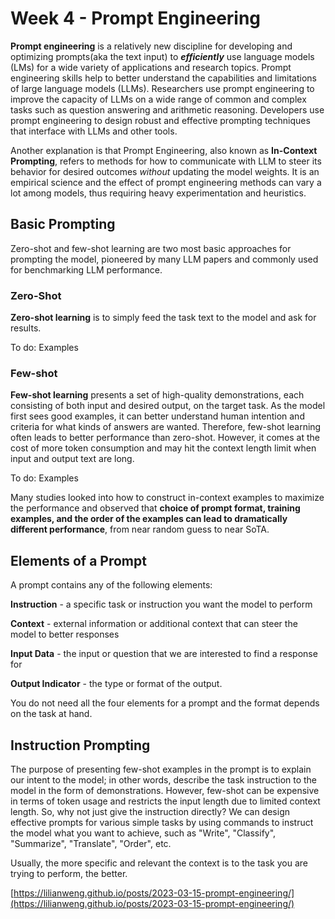 # Week 4 - Prompt Engineering

**Prompt engineering** is a relatively new discipline for developing and optimizing prompts(aka the text input) to _**efficiently**_ use language models (LMs) for a wide variety of applications and research topics. Prompt engineering skills help to better understand the capabilities and limitations of large language models (LLMs). Researchers use prompt engineering to improve the capacity of LLMs on a wide range of common and complex tasks such as question answering and arithmetic reasoning. Developers use prompt engineering to design robust and effective prompting techniques that interface with LLMs and other tools.

Another explanation is that Prompt Engineering, also known as **In-Context Prompting**, refers to methods for how to communicate with LLM to steer its behavior for desired outcomes _without_ updating the model weights. It is an empirical science and the effect of prompt engineering methods can vary a lot among models, thus requiring heavy experimentation and heuristics.

## Basic Prompting <a href="#basic-prompting" id="basic-prompting"></a>

Zero-shot and few-shot learning are two most basic approaches for prompting the model, pioneered by many LLM papers and commonly used for benchmarking LLM performance.

### Zero-Shot <a href="#zero-shot" id="zero-shot"></a>

**Zero-shot learning** is to simply feed the task text to the model and ask for results.

To do: Examples

### Few-shot <a href="#few-shot" id="few-shot"></a>

**Few-shot learning** presents a set of high-quality demonstrations, each consisting of both input and desired output, on the target task. As the model first sees good examples, it can better understand human intention and criteria for what kinds of answers are wanted. Therefore, few-shot learning often leads to better performance than zero-shot. However, it comes at the cost of more token consumption and may hit the context length limit when input and output text are long.

To do: Examples

Many studies looked into how to construct in-context examples to maximize the performance and observed that **choice of prompt format, training examples, and the order of the examples can lead to dramatically different performance**, from near random guess to near SoTA.



## Elements of a Prompt

A prompt contains any of the following elements:

**Instruction** - a specific task or instruction you want the model to perform

**Context** - external information or additional context that can steer the model to better responses

**Input Data** - the input or question that we are interested to find a response for

**Output Indicator** - the type or format of the output.

You do not need all the four elements for a prompt and the format depends on the task at hand.

## Instruction Prompting <a href="#instruction-prompting" id="instruction-prompting"></a>

The purpose of presenting few-shot examples in the prompt is to explain our intent to the model; in other words, describe the task instruction to the model in the form of demonstrations. However, few-shot can be expensive in terms of token usage and restricts the input length due to limited context length. So, why not just give the instruction directly? We can design effective prompts for various simple tasks by using commands to instruct the model what you want to achieve, such as "Write", "Classify", "Summarize", "Translate", "Order", etc.

Usually, the more specific and relevant the context is to the task you are trying to perform, the better.



[https://lilianweng.github.io/posts/2023-03-15-prompt-engineering/](https://lilianweng.github.io/posts/2023-03-15-prompt-engineering/)
